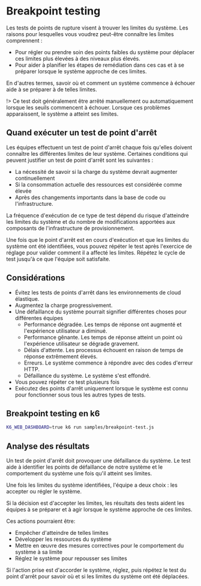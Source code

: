 # Breakpoint testing

Les tests de points de rupture visent à trouver les limites du système. Les raisons pour lesquelles vous voudrez peut-être connaître les limites comprennent :

- Pour régler ou prendre soin des points faibles du système pour déplacer ces limites plus élevées à des niveaux plus élevés.
- Pour aider à planifier les étapes de remédiation dans ces cas et à se préparer lorsque le système approche de ces limites.

En d'autres termes, savoir où et comment un système commence à échouer aide à se préparer à de telles limites.

!> Ce test doit généralement être arrêté manuellement ou automatiquement lorsque les seuils commencent à échouer. Lorsque ces problèmes apparaissent, le système a atteint ses limites.

## Quand exécuter un test de point d'arrêt

Les équipes effectuent un test de point d'arrêt chaque fois qu'elles doivent connaître les différentes limites de leur système. Certaines conditions qui peuvent justifier un test de point d'arrêt sont les suivantes :

- La nécessité de savoir si la charge du système devrait augmenter continuellement
- Si la consommation actuelle des ressources est considérée comme élevée
- Après des changements importants dans la base de code ou l'infrastructure.

La fréquence d'exécution de ce type de test dépend du risque d'atteindre les limites du système et du nombre de modifications apportées aux composants de l'infrastructure de provisionnement.

Une fois que le point d'arrêt est en cours d'exécution et que les limites du système ont été identifiées, vous pouvez répéter le test après l'exercice de réglage pour valider comment il a affecté les limites. Répétez le cycle de test jusqu'à ce que l'équipe soit satisfaite.

## Considérations

- Évitez les tests de points d'arrêt dans les environnements de cloud élastique.
- Augmentez la charge progressivement.
- Une défaillance du système pourrait signifier différentes choses pour différentes équipes
  - Performance dégradée. Les temps de réponse ont augmenté et l'expérience utilisateur a diminué.
  - Performance gênante. Les temps de réponse atteint un point où l'expérience utilisateur se dégrade gravement.
  - Délais d'attente. Les processus échouent en raison de temps de réponse extrêmement élevés.
  - Erreurs. Le système commence à répondre avec des codes d'erreur HTTP.
  - Défaillance du système. Le système s'est effondré.
- Vous pouvez répéter ce test plusieurs fois
- Exécutez des points d'arrêt uniquement lorsque le système est connu pour fonctionner sous tous les autres types de tests.

## Breakpoint testing en k6

```bash
K6_WEB_DASHBOARD=true k6 run samples/breakpoint-test.js
```

## Analyse des résultats

Un test de point d'arrêt doit provoquer une défaillance du système. Le test aide à identifier les points de défaillance de notre système et le comportement du système une fois qu'il atteint ses limites.

Une fois les limites du système identifiées, l'équipe a deux choix : les accepter ou régler le système.

Si la décision est d'accepter les limites, les résultats des tests aident les équipes à se préparer et à agir lorsque le système approche de ces limites.

Ces actions pourraient être:

- Empêcher d'atteindre de telles limites
- Développer les ressources du système
- Mettre en œuvre des mesures correctives pour le comportement du système à sa limite
- Réglez le système pour repousser ses limites

Si l'action prise est d'accorder le système, réglez, puis répétez le test du point d'arrêt pour savoir où et si les limites du système ont été déplacées.
